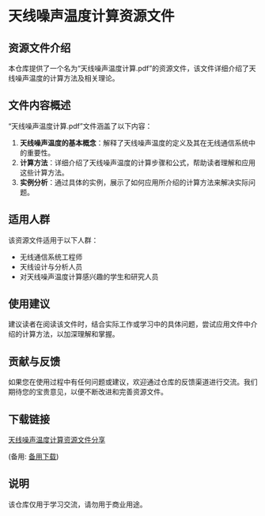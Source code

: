 # 天线噪声温度计算资源文件

## 资源文件介绍

本仓库提供了一个名为“天线噪声温度计算.pdf”的资源文件，该文件详细介绍了天线噪声温度的计算方法及相关理论。

## 文件内容概述

“天线噪声温度计算.pdf”文件涵盖了以下内容：

1. **天线噪声温度的基本概念**：解释了天线噪声温度的定义及其在无线通信系统中的重要性。
2. **计算方法**：详细介绍了天线噪声温度的计算步骤和公式，帮助读者理解和应用这些计算方法。
3. **实例分析**：通过具体的实例，展示了如何应用所介绍的计算方法来解决实际问题。

## 适用人群

该资源文件适用于以下人群：

- 无线通信系统工程师
- 天线设计与分析人员
- 对天线噪声温度计算感兴趣的学生和研究人员

## 使用建议

建议读者在阅读该文件时，结合实际工作或学习中的具体问题，尝试应用文件中介绍的计算方法，以加深理解和掌握。

## 贡献与反馈

如果您在使用过程中有任何问题或建议，欢迎通过仓库的反馈渠道进行交流。我们期待您的宝贵意见，以便不断改进和完善资源文件。

## 下载链接
[天线噪声温度计算资源文件分享](https://pan.quark.cn/s/3f7c3cdf541b) 

(备用: [备用下载](https://pan.baidu.com/s/1XR9bWfPQnY6IfGi0JV62zQ?pwd=1234))

## 说明

该仓库仅用于学习交流，请勿用于商业用途。
